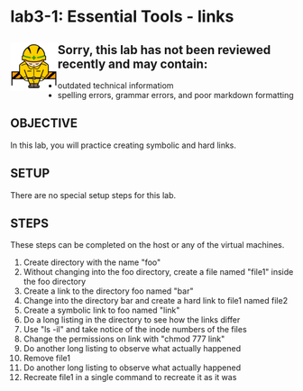 # lab3-1: Essential Tools - links
## <img align="left" src="../images/ConstructionSign.png">Sorry, this lab has not been reviewed recently and may contain:
  - outdated technical informatiom
  - spelling errors, grammar errors, and poor markdown formatting

## OBJECTIVE

In this lab, you will practice creating symbolic and hard links.

## SETUP

There are no special setup steps for this lab.

## STEPS

These steps can be completed on the host or any of the virtual machines.

 1.  Create directory with the name "foo"
 2.  Without changing into the foo directory, create a file named "file1"
     inside the foo directory
 3.  Create a link to the directory foo named "bar"
 4.  Change into the directory bar and create a hard link to file1 named file2
 5.  Create a symbolic link to foo named "link"
 6.  Do a long listing in the directory to see how the links differ
 7.  Use "ls -il" and take notice of the inode numbers of the files
 8.  Change the permissions on link with "chmod 777 link"
 9.  Do another long listing to observe what actually happened
10.  Remove file1
11.  Do another long listing to observe what actually happened
12.  Recreate file1 in a single command to recreate it as it was

